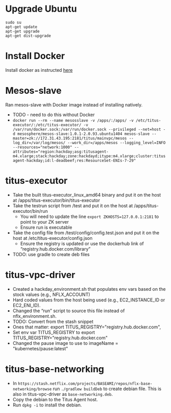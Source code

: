# Upgrade Ubuntu
```
sudo su
apt-get update
apt-get upgrade
apt-get dist-upgrade
```

# Install Docker
Install docker as instructed [here](https://docs.docker.com/engine/installation/linux/docker-ce/ubuntu/#install-using-the-repository)

# Mesos-slave
Ran mesos-slave with Docker image instead of installing natively.
- TODO - need to do this without Docker
- `docker run --rm --name mesosslave -v /apps/:/apps/ -v /etc/titus-executor/:/etc/titus-executor/ -v /var/run/docker.sock:/var/run/docker.sock --privileged --net=host -d mesosphere/mesos-slave:1.0.1-2.0.93.ubuntu1404 mesos-slave --master=zk://172.31.43.195:2181/titus/mainvpc/mesos --log_dir=/var/log/mesos/ --work_dir=/apps/mesos --logging_level=INFO --resources="network:1000" --attributes="region:hackday;asg:titusagent-m4.xlarge;stack:hackday;zone:hackdayd;itype:m4.xlarge;cluster:titusagent-hackday;id:l-deadbeef;res:ResourceSet-ENIs-7-29"`

# titus-executor
- Take the built titus-executor_linux_amd64 binary and put it on the host at /apps/titus-executor/bin/titus-executor
- Take the testrun script from /test and put it on the host at /apps/titus-executor/bin/run
  - You will need to update the line `export ZKHOSTS=127.0.0.1:2181` to point to your ZK server
  - Ensure run is executable
- Take the config file from /test/config/config.test.json and put it on the host at /etc/titus-executor/config.json
  - Ensure the registry is updated or use the dockerhub link of “registry.hub.docker.com/library”
- TODO: use gradle to create deb files

# titus-vpc-driver
- Created a hackday_environment.sh that populates env vars based on the stock values (e.g., NFLX_ACCOUNT)
- Hard coded values from the host being used (e.g., EC2_INSTANCE_ID or EC2_ENI_ID).
- Changed the “run” script to source this file instead of nflx_environment.sh.
- TODO: Convert from the stash snippet
- Ones that matter: export TITUS_REGISTRY="registry.hub.docker.com", 
- Set env var TITUS_REGISTRY to export TITUS_REGISTRY="registry.hub.docker.com"
- Changed the pause image to use to imageName = "kubernetes/pause:latest"

# titus-base-networking
- In `https://stash.netflix.com/projects/BASEAMI/repos/nflx-base-networking/browse` run `./gradlew buildDeb` to
create debian file. This is also in titus-vpc-driver as `base-networking.deb`.
- Copy the debian to the Titus Agent host.
- Run `dpkg -i` to install the debian.
